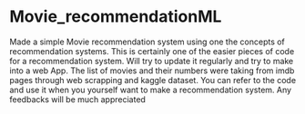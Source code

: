 # Movie_recommendationML
Made a simple Movie recommendation system using one the concepts of recommendation systems. This is certainly one of the easier pieces of code for a recommendation system. Will try to update it regularly and try to make into a web App. The list of movies and their numbers were taking from imdb pages through web scrapping and kaggle dataset. You can refer to the code and use it when you yourself want to make a recommendation system. Any feedbacks will be much appreciated
